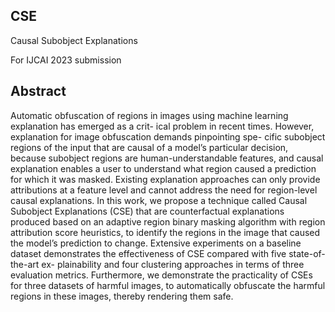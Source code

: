 ## __CSE__
Causal Subobject Explanations

For IJCAI 2023 submission

## __Abstract__

Automatic obfuscation of regions in images using
machine learning explanation has emerged as a crit-
ical problem in recent times. However, explanation
for image obfuscation demands pinpointing spe-
cific subobject regions of the input that are causal
of a model’s particular decision, because subobject
regions are human-understandable features, and
causal explanation enables a user to understand
what region caused a prediction for which it was
masked. Existing explanation approaches can
only provide attributions at a feature level and
cannot address the need for region-level causal
explanations. In this work, we propose a technique
called Causal Subobject Explanations (CSE) that
are counterfactual explanations produced based
on an adaptive region binary masking algorithm
with region attribution score heuristics, to identify
the regions in the image that caused the model’s
prediction to change. Extensive experiments on
a baseline dataset demonstrates the effectiveness
of CSE compared with five state-of-the-art ex-
plainability and four clustering approaches in
terms of three evaluation metrics. Furthermore,
we demonstrate the practicality of CSEs for three
datasets of harmful images, to automatically
obfuscate the harmful regions in these images,
thereby rendering them safe.
